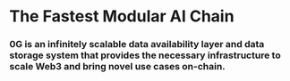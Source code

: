# The Fastest Modular AI Chain

### 0G is an infinitely scalable data availability layer and data storage system that provides the necessary infrastructure to scale Web3 and bring novel use cases on-chain.
